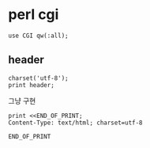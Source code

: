 # perl cgi

```
use CGI qw(:all);
```

## header
```
charset('utf-8');
print header;
```

그냥 구현
```
print <<END_OF_PRINT;
Content-Type: text/html; charset=utf-8

END_OF_PRINT
```